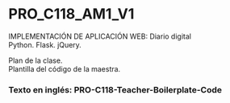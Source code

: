 # PRO_C118_AM1_V1
IMPLEMENTACIÓN DE APLICACIÓN WEB: Diario digital  
Python. Flask. jQuery.  
  
Plan de la clase.  
Plantilla del código de la maestra.  
  
### Texto en inglés: PRO-C118-Teacher-Boilerplate-Code
